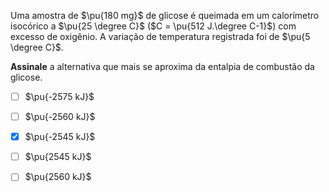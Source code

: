 Uma amostra de $\pu{180 mg}$ de glicose é queimada em um calorímetro isocórico a $\pu{25 \degree C}$ ($C = \pu{512 J.\degree C-1}$) com excesso de oxigênio. A variação de temperatura registrada foi de $\pu{5 \degree C}$.

**Assinale** a alternativa que mais se aproxima da entalpia de combustão da glicose.

- [ ] $\pu{-2575 kJ}$
- [ ] $\pu{-2560 kJ}$
- [x] $\pu{-2545 kJ}$
- [ ] $\pu{2545 kJ}$
- [ ] $\pu{2560 kJ}$

